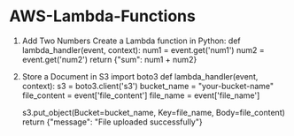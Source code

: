 # AWS-Lambda-Functions
1. Add Two Numbers
Create a Lambda function in Python:
def lambda_handler(event, context):
    num1 = event.get('num1')
    num2 = event.get('num2')
    return {"sum": num1 + num2}
    
2. Store a Document in S3
import boto3
def lambda_handler(event, context):
    s3 = boto3.client('s3')
    bucket_name = "your-bucket-name"
    file_content = event['file_content']
    file_name = event['file_name']

    s3.put_object(Bucket=bucket_name, Key=file_name, Body=file_content)
    return {"message": "File uploaded successfully"}


